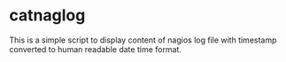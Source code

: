 catnaglog
=========

This is a simple script to display content of nagios log file with timestamp converted to human readable date time format.
